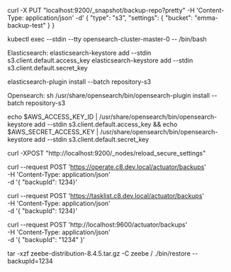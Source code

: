 
curl -X PUT "localhost:9200/_snapshot/backup-repo?pretty" -H 'Content-Type: application/json' -d'
{
  "type": "s3",
  "settings": {
    "bucket": "emma-backup-test"
  }
}

kubectl exec --stdin --tty opensearch-cluster-master-0 -- /bin/bash

Elasticsearch:
elasticsearch-keystore add --stdin s3.client.default.access_key elasticsearch-keystore add --stdin s3.client.default.secret_key

elasticsearch-plugin install --batch repository-s3


Opensearch:
sh /usr/share/opensearch/bin/opensearch-plugin install --batch repository-s3

echo $AWS_ACCESS_KEY_ID | /usr/share/opensearch/bin/opensearch-keystore add --stdin s3.client.default.access_key &&
echo $AWS_SECRET_ACCESS_KEY | /usr/share/opensearch/bin/opensearch-keystore add --stdin s3.client.default.secret_key

curl -XPOST "http://localhost:9200/_nodes/reload_secure_settings"



curl --request POST 'https://operate.c8.dev.local/actuator/backups' \
-H 'Content-Type: application/json' \
-d '{ "backupId": 1234}'

curl --request POST 'https://tasklist.c8.dev.local/actuator/backups' \
-H 'Content-Type: application/json' \
-d '{ "backupId": 1234}'

curl --request POST 'http://localhost:9600/actuator/backups' \
-H 'Content-Type: application/json' \
-d '{ "backupId": "1234" }'



tar -xzf zeebe-distribution-8.4.5.tar.gz -C zeebe /
./bin/restore --backupId=1234